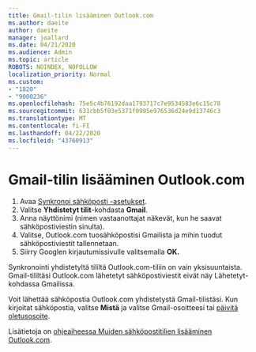 ```yaml
---
title: Gmail-tilin lisääminen Outlook.com
ms.author: daeite
author: daeite
manager: joallard
ms.date: 04/21/2020
ms.audience: Admin
ms.topic: article
ROBOTS: NOINDEX, NOFOLLOW
localization_priority: Normal
ms.custom:
- "1820"
- "9000236"
ms.openlocfilehash: 75e5c4b76192daa1793717c7e9534583e6c15c78
ms.sourcegitcommit: 631cbb5f03e5371f0995e976536d24e9d13746c3
ms.translationtype: MT
ms.contentlocale: fi-FI
ms.lasthandoff: 04/22/2020
ms.locfileid: "43760913"
---
```

# <a name="add-your-gmail-account-to-outlookcom"></a>Gmail-tilin lisääminen Outlook.com

1. Avaa [Synkronoi sähköposti -asetukset](https://go.microsoft.com/fwlink/?linkid=875264).
2. Valitse **Yhdistetyt tilit**-kohdasta **Gmail**.
3. Anna näyttönimi (nimen vastaanottajat näkevät, kun he saavat sähköpostiviestin sinulta).
4. Valitse, Outlook.com tuosähköpostisi Gmailista ja mihin tuodut sähköpostiviestit tallennetaan.
5. Siirry Googlen kirjautumissivulle valitsemalla **OK.**

Synkronointi yhdistetyltä tililtä Outlook.com-tiliin on vain yksisuuntaista. Gmail-tililtäsi Outlook.com lähetetyt sähköpostiviestit eivät näy Lähetetyt-kohdassa Gmailissa.

Voit lähettää sähköpostia Outlook.com yhdistetystä Gmail-tilistäsi. Kun kirjoitat sähköpostia, valitse **Mistä** ja valitse Gmail-osoitteesi tai [päivitä oletusosoite](https://go.microsoft.com/fwlink/?linkid=875264).

Lisätietoja on [ohjeaiheessa Muiden sähköpostitilien lisääminen Outlook.com](https://support.office.com/article/c5224df4-5885-4e79-91ba-523aa743f0ba?wt.mc_id=Office_Outlook_com_Alchemy).